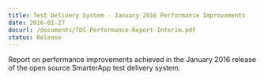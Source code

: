 ```yaml
---
title: Test Delivery System - January 2016 Performance Improvements
date: 2016-01-27
docurl: /documents/TDS-Performance-Report-Interim.pdf
status: Release
---
```

Report on performance improvements achieved in the January 2016 release of the open source SmarterApp test delivery system.
